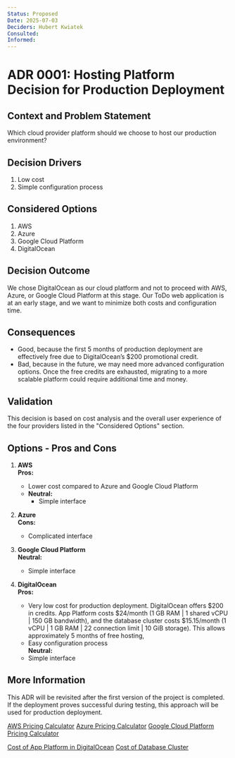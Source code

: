 ```yaml
---
Status: Proposed
Date: 2025-07-03
Deciders: Hubert Kwiatek
Consulted: 
Informed: 
---
```


# ADR 0001: Hosting Platform Decision for Production Deployment

## Context and Problem Statement

Which cloud provider platform should we choose to host our production environment?

## Decision Drivers

1. Low cost
2. Simple configuration process

## Considered Options

1. AWS
2. Azure
3. Google Cloud Platform
4. DigitalOcean

## Decision Outcome

We chose DigitalOcean as our cloud platform and not to proceed with AWS, Azure, or Google Cloud Platform at this stage. Our ToDo web application is at an early stage, and we want to minimize both costs and configuration time.

## Consequences

* Good, because the first 5 months of production deployment are effectively free due to DigitalOcean’s $200 promotional credit.
* Bad, because in the future, we may need more advanced configuration options. Once the free credits are exhausted, migrating to a more scalable platform could require additional time and money.

## Validation

This decision is based on cost analysis and the overall user experience of the four providers listed in the "Considered Options" section.

## Options  - Pros and Cons

1. **AWS**  
    **Pros:** 
     - Lower cost compared to Azure and Google Cloud Platform  
   - **Neutral:**  
     - Simple interface  

2. **Azure**  
    **Cons:**  
     - Complicated interface  

3. **Google Cloud Platform**  
    **Neutral:**  
     - Simple interface  

4. **DigitalOcean**  
    **Pros:**  
     - Very low cost for production deployment. DigitalOcean offers $200 in credits. App Platform costs $24/month (1 GB RAM | 1 shared vCPU | 150 GB bandwidth), and the database cluster costs $15.15/month (1 vCPU | 1 GB RAM | 22 connection limit | 10 GiB storage). This allows approximately 5 months of free hosting,
     - Easy configuration process  
    **Neutral:**  
     - Simple interface  


## More Information

This ADR will be revisited after the first version of the project is completed. If the deployment proves successful during testing, this approach will be used for production deployment.

[AWS Pricing Calculator](https://calculator.aws/#/)
[Azure Pricing Calculator](https://azure.microsoft.com/en-us/pricing/calculator/?cdn=disable)
[Google Cloud Platform Pricing Calculator](https://cloud.google.com/products/calculator)

[Cost of App Platform in DigitalOcean](https://www.digitalocean.com/pricing/app-platform#additional-pricing)
[Cost of Database Cluster](https://www.digitalocean.com/products/managed-databases-postgresql)
